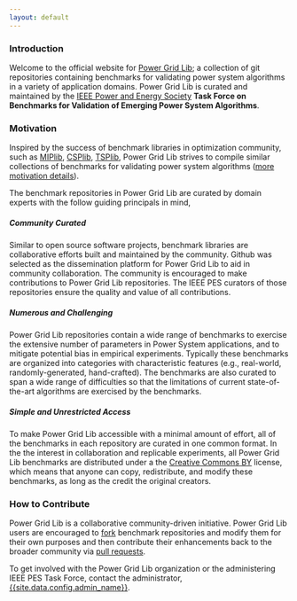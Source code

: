 ```yaml
---
layout: default
---
```


### Introduction

Welcome to the official website for [Power Grid Lib](https://github.com/power-grid-lib); a collection of git repositories containing benchmarks for validating power system algorithms in a variety of application domains.
Power Grid Lib is curated and maintained by the [IEEE Power and Energy Society](http://www.ieee-pes.org/) **Task Force on Benchmarks for Validation of Emerging Power System Algorithms**.


### Motivation

Inspired by the success of benchmark libraries in optimization community, such as [MIPlib](http://miplib.zib.de/), [CSPlib](http://www.csplib.org/), [TSPlib](http://www.iwr.uni-heidelberg.de/groups/comopt/software/TSPLIB95/), Power Grid Lib strives to compile similar collections of benchmarks for validating power system algorithms ([more motivation details](https://www.youtube.com/watch?v=8G2iNigNvVM)).

The benchmark repositories in Power Grid Lib are curated by domain experts with the follow guiding principals in mind,

##### Community Curated

Similar to open source software projects, benchmark libraries are collaborative efforts built and maintained by the community.  Github was selected as the dissemination platform for Power Grid Lib to aid in community collaboration.  The community is encouraged to make contributions to Power Grid Lib repositories.  The IEEE PES curators of those repositories ensure the quality and value of all contributions. 

##### Numerous and Challenging

Power Grid Lib repositories contain a wide range of benchmarks to exercise the extensive number of parameters in Power System applications, and to mitigate potential bias in empirical experiments.  Typically these benchmarks are organized into categories with characteristic features (e.g., real-world, randomly-generated, hand-crafted).  The benchmarks are also curated to span a wide range of difficulties so that the limitations of current state-of-the-art algorithms are exercised by the benchmarks.

##### Simple and Unrestricted Access

To make Power Grid Lib accessible with a minimal amount of effort, all of the benchmarks in each repository are curated in one common format.  In the the interest in collaboration and replicable experiments, all Power Grid Lib benchmarks are distributed under a the [Creative Commons BY](https://creativecommons.org/) license, which means that anyone can copy, redistribute, and modify these benchmarks, as long as the credit the original creators.  


### How to Contribute

Power Grid Lib is a collaborative community-driven initiative.  Power Grid Lib users are encouraged to [fork](https://help.github.com/articles/fork-a-repo/) benchmark repositories and modify them for their own purposes and then contribute their enhancements back to the broader community via [pull requests](https://help.github.com/articles/about-pull-requests/).

To get involved with the Power Grid Lib organization or the administering IEEE PES Task Force, contact the administrator, [{{site.data.config.admin_name}}](https://github.com/{{site.data.config.admin_github_username}}).

